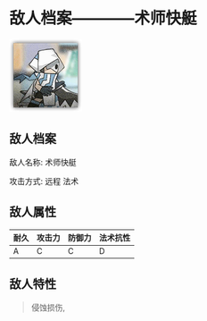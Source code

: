 # 敌人档案————术师快艇

![术师快艇](./eneIcons/术师快艇.png)

## 敌人档案

敌人名称: 术师快艇

攻击方式: 远程 法术

## 敌人属性

| 耐久      | 攻击力  | 防御力 | 法术抗性 |
|---------|------|-----|------|
| A | C | C | D |

## 敌人特性
> 侵蚀损伤,
